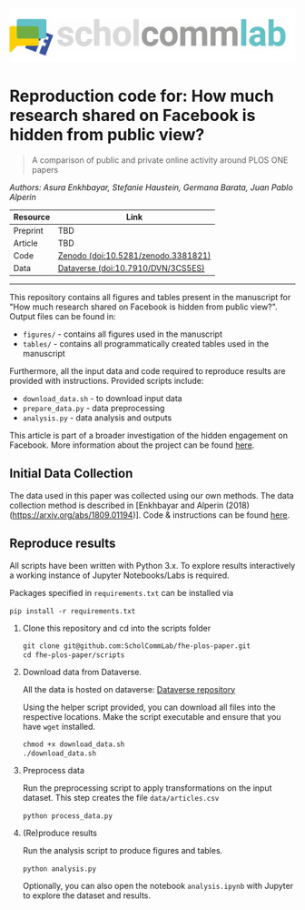 ![logo](logo.png)

# Reproduction code for: How much research shared on Facebook is hidden from public view?

> A comparison of public and private online activity around PLOS ONE papers

*Authors: Asura Enkhbayar, Stefanie Haustein, Germana Barata, Juan Pablo Alperin*

| Resource | Link |
|-|-|
| Preprint | TBD |
| Article | TBD |
| Code | [Zenodo (doi:10.5281/zenodo.3381821)](https://doi.org/10.5281/zenodo.3381821)|
| Data | [Dataverse (doi:10.7910/DVN/3CS5ES)](https://dataverse.harvard.edu/dataset.xhtml?persistentId=doi:10.7910/DVN/3CS5ES)|

---

This repository contains all figures and tables present in the manuscript for "How much research shared on Facebook is hidden from public view?". Output files can be found in:

- `figures/` - contains all figures used in the manuscript
- `tables/` - contains all programmatically created tables used in the manuscript

Furthermore, all the input data and code required to reproduce results are provided with instructions. Provided scripts include:

- `download_data.sh` - to download input data
- `prepare_data.py` - data preprocessing
- `analysis.py` - data analysis and outputs

This article is part of a broader investigation of the hidden engagement on Facebook. More information about the project can be found [here](https://github.com/ScholCommLab/facebook-hidden-engagement).

## Initial Data Collection

The data used in this paper was collected using our own methods. The data collection method is described in [Enkhbayar and Alperin (2018)(https://arxiv.org/abs/1809.01194)]. Code & instructions can be found [here](https://github.com/ScholCommLab/fhe-plos).

## Reproduce results

All scripts have been written with Python 3.x. To explore results interactively a working instance of Jupyter Notebooks/Labs is required.

Packages specified in `requirements.txt` can be installed via

```pip install -r requirements.txt```

1. Clone this repository and cd into the scripts folder

    ```
    git clone git@github.com:ScholCommLab/fhe-plos-paper.git
    cd fhe-plos-paper/scripts
    ```

2. Download data from Dataverse.

    All the data is hosted on dataverse: [Dataverse repository](https://dataverse.harvard.edu/privateurl.xhtml?token=58246dfc-bdf8-454d-8edc-60d5918dedfc)

    Using the helper script provided, you can download all files into the respective locations. Make the script executable and ensure that you have `wget` installed.

    ```
    chmod +x download_data.sh
    ./download_data.sh
    ```

3. Preprocess data

    Run the preprocessing script to apply transformations on the input dataset. This step creates the file `data/articles.csv`

    ```python process_data.py```

4. (Re)produce results

    Run the analysis script to produce figures and tables.

    ```python analysis.py```

    Optionally, you can also open the notebook `analysis.ipynb` with Jupyter to explore the dataset and results.
